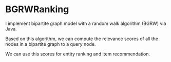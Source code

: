 # BGRWRanking

I implement bipartite graph model with a random walk algorithm (BGRW) via Java.

Based on this algorithm, we can compute the relevance scores of all the nodes in a bipartite graph to a query node. 

We can use this scores for entity ranking and item recommendation.


